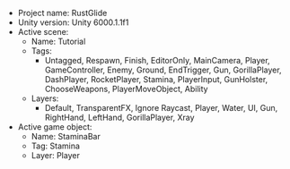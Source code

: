 <!-- UNITY CODE ASSIST INSTRUCTIONS START -->
- Project name: RustGlide
- Unity version: Unity 6000.1.1f1
- Active scene:
  - Name: Tutorial
  - Tags:
    - Untagged, Respawn, Finish, EditorOnly, MainCamera, Player, GameController, Enemy, Ground, EndTrigger, Gun, GorillaPlayer, DashPlayer, RocketPlayer, Stamina, PlayerInput, GunHolster, ChooseWeapons, PlayerMoveObject, Ability
  - Layers:
    - Default, TransparentFX, Ignore Raycast, Player, Water, UI, Gun, RightHand, LeftHand, GorillaPlayer, Xray
- Active game object:
  - Name: StaminaBar
  - Tag: Stamina
  - Layer: Player
<!-- UNITY CODE ASSIST INSTRUCTIONS END -->